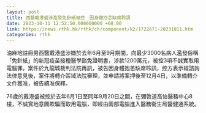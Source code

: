 ```yaml
---
layout: post
title: 西醫戴港盛涉濫發免針紙被控　因身體抱恙缺席聆訊　
date: 2023-10-11 12:52:50.000000000 +08:00
link: https://news.rthk.hk/rthk/ch/component/k2/1722671-20231011.htm
categories: rthk
---
```


油麻地註冊男西醫戴港盛涉嫌於去年6月至9月期間，向最少3000名病人濫發俗稱「免針紙」的新冠疫苗接種醫學豁免證明書，涉款1200萬元，被控3項不誠實取用電腦罪。案件於九龍城裁判法院再訊，被告因身體抱恙缺席聆訊，控方表示經諮詢法律意見後，案件將轉介區域法院審理，並申請將案押後至12月4日，以準備轉介文件獲准，被告續准保釋。

76歲的戴港盛被控於去年6月1日至同年9月20日之間，在彌敦道高怡醫務中心8樓，不誠實地意圖欺騙而取用電腦，即經由兩部電腦進入醫務衞生局醫健通系統。
